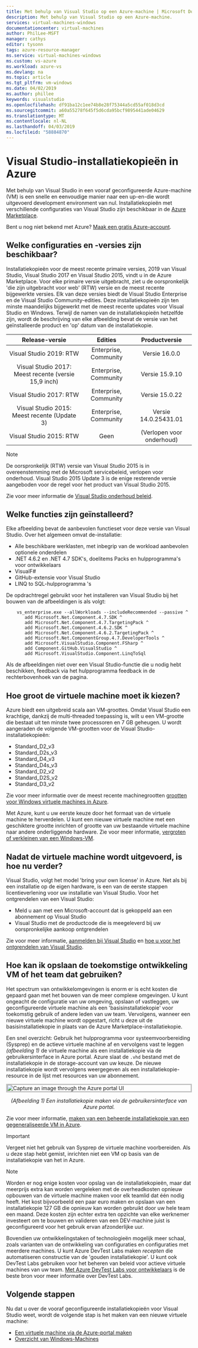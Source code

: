 ```yaml
---
title: Met behulp van Visual Studio op een Azure-machine | Microsoft Docs
description: Met behulp van Visual Studio op een Azure-machine.
services: virtual-machines-windows
documentationcenter: virtual-machines
author: PhilLee-MSFT
manager: cathys
editor: tysonn
tags: azure-resource-manager
ms.service: virtual-machines-windows
ms.custom: vs-azure
ms.workload: azure-vs
ms.devlang: na
ms.topic: article
ms.tgt_pltfrm: vm-windows
ms.date: 04/02/2019
ms.author: phillee
keywords: visualstudio
ms.openlocfilehash: df91ba12c1ee74b8e28f75344a5cd55af018d3cd
ms.sourcegitcommit: a60a55278f645f5d6cda95bcf9895441ade04629
ms.translationtype: MT
ms.contentlocale: nl-NL
ms.lasthandoff: 04/03/2019
ms.locfileid: "58884870"
---
```

# <a name="visual-studio-images-on-azure"></a>Visual Studio-installatiekopieën in Azure
Met behulp van Visual Studio in een vooraf geconfigureerde Azure-machine (VM) is een snelle en eenvoudige manier naar een up-en-die wordt uitgevoerd development environment van nul. Installatiekopieën met verschillende configuraties van Visual Studio zijn beschikbaar in de [Azure Marketplace](https://azuremarketplace.microsoft.com/en-us/marketplace/apps?search=visual%20studio&page=1).

Bent u nog niet bekend met Azure? [Maak een gratis Azure-account](https://azure.microsoft.com/free).

## <a name="what-configurations-and-versions-are-available"></a>Welke configuraties en -versies zijn beschikbaar?
Installatiekopieën voor de meest recente primaire versies, 2019 van Visual Studio, Visual Studio 2017 en Visual Studio 2015, vindt u in de Azure Marketplace.  Voor elke primaire versie uitgebracht, ziet u de oorspronkelijk 'die zijn uitgebracht voor web' (RTW) versie en de meest recente bijgewerkte versies.  Elk van deze versies biedt de Visual Studio Enterprise en de Visual Studio Community-edities.  Deze installatiekopieën zijn ten minste maandelijks bijgewerkt met de meest recente updates voor Visual Studio en Windows.  Terwijl de namen van de installatiekopieën hetzelfde zijn, wordt de beschrijving van elke afbeelding bevat de versie van het geïnstalleerde product en 'op' datum van de installatiekopie.

| Release-versie                                              | Edities                     |     Productversie      |
|:------------------------------------------------------------:|:----------------------------:|:------------------------:|
|     Visual Studio 2019: RTW                                  |    Enterprise, Community     |      Versie 16.0.0      |
| Visual Studio 2017: Meest recente (versie 15,9 inch)                    |    Enterprise, Community     |      Versie 15.9.10     |
|         Visual Studio 2017: RTW                              |    Enterprise, Community     |      Versie 15.0.22     |
|   Visual Studio 2015: Meest recente (Update 3)                      |    Enterprise, Community     |  Versie 14.0.25431.01   |
|         Visual Studio 2015: RTW                              |             Geen             | (Verlopen voor onderhoud)  |

> [!NOTE]
> De oorspronkelijk (RTW) versie van Visual Studio 2015 is in overeenstemming met de Microsoft servicebeleid, verlopen voor onderhoud. Visual Studio 2015 Update 3 is de enige resterende versie aangeboden voor de regel voor het product van Visual Studio 2015.

Zie voor meer informatie de [Visual Studio onderhoud beleid](https://www.visualstudio.com/productinfo/vs-servicing-vs).

## <a name="what-features-are-installed"></a>Welke functies zijn geïnstalleerd?
Elke afbeelding bevat de aanbevolen functieset voor deze versie van Visual Studio. Over het algemeen omvat de-installatie:

* Alle beschikbare werklasten, met inbegrip van de workload aanbevolen optionele onderdelen
* .NET 4.6.2 en .NET 4.7 SDK's, doelitems Packs en hulpprogramma's voor ontwikkelaars
* VisualF#
* GitHub-extensie voor Visual Studio
* LINQ to SQL-hulpprogramma 's

De opdrachtregel gebruikt voor het installeren van Visual Studio bij het bouwen van de afbeeldingen is als volgt:

```
    vs_enterprise.exe --allWorkloads --includeRecommended --passive ^
       add Microsoft.Net.Component.4.7.SDK ^
       add Microsoft.Net.Component.4.7.TargetingPack ^ 
       add Microsoft.Net.Component.4.6.2.SDK ^
       add Microsoft.Net.Component.4.6.2.TargetingPack ^
       add Microsoft.Net.ComponentGroup.4.7.DeveloperTools ^
       add Microsoft.VisualStudio.Component.FSharp ^
       add Component.GitHub.VisualStudio ^
       add Microsoft.VisualStudio.Component.LinqToSql
```

Als de afbeeldingen niet over een Visual Studio-functie die u nodig hebt beschikken, feedback via het hulpprogramma feedback in de rechterbovenhoek van de pagina.

## <a name="what-size-vm-should-i-choose"></a>Hoe groot de virtuele machine moet ik kiezen?
Azure biedt een uitgebreid scala aan VM-groottes. Omdat Visual Studio een krachtige, dankzij de multi-threaded toepassing is, wilt u een VM-grootte die bestaat uit ten minste twee processoren en 7 GB geheugen. U wordt aangeraden de volgende VM-grootten voor de Visual Studio-installatiekopieën:

   * Standard_D2_v3
   * Standard_D2s_v3
   * Standard_D4_v3
   * Standard_D4s_v3
   * Standard_D2_v2
   * Standard_D2S_v2
   * Standard_D3_v2
    
Zie voor meer informatie over de meest recente machinegrootten [grootten voor Windows virtuele machines in Azure](/azure/virtual-machines/windows/sizes).

Met Azure, kunt u uw eerste keuze door het formaat van de virtuele machine te herverdelen. U kunt een nieuwe virtuele machine met een geschiktere grootte inrichten of grootte van uw bestaande virtuele machine naar andere onderliggende hardware. Zie voor meer informatie, [vergroten of verkleinen van een Windows-VM](/azure/virtual-machines/windows/resize-vm).

## <a name="after-the-vm-is-running-whats-next"></a>Nadat de virtuele machine wordt uitgevoerd, is hoe nu verder?
Visual Studio, volgt het model 'bring your own license' in Azure. Net als bij een installatie op de eigen hardware, is een van de eerste stappen licentieverlening voor uw installatie van Visual Studio. Voor het ontgrendelen van een Visual Studio:
- Meld u aan met een Microsoft-account dat is gekoppeld aan een abonnement op Visual Studio 
- Visual Studio met de productcode die is meegeleverd bij uw oorspronkelijke aankoop ontgrendelen

Zie voor meer informatie, [aanmelden bij Visual Studio](/visualstudio/ide/signing-in-to-visual-studio) en [hoe u voor het ontgrendelen van Visual Studio](/visualstudio/ide/how-to-unlock-visual-studio).

## <a name="how-do-i-save-the-development-vm-for-future-or-team-use"></a>Hoe kan ik opslaan de toekomstige ontwikkeling VM of het team dat gebruiken?

Het spectrum van ontwikkelomgevingen is enorm er is echt kosten die gepaard gaan met het bouwen van de meer complexe omgevingen. U kunt ongeacht de configuratie van uw omgeving, opslaan of vastleggen, uw geconfigureerde virtuele machine als een 'basisinstallatiekopie' voor toekomstig gebruik of andere leden van uw team. Vervolgens, wanneer een nieuwe virtuele machine wordt opgestart, richt u deze uit de basisinstallatiekopie in plaats van de Azure Marketplace-installatiekopie.

Een snel overzicht: Gebruik het hulpprogramma voor systeemvoorbereiding (Sysprep) en de actieve virtuele machine af en vervolgens vast te leggen *(afbeelding 1)* de virtuele machine als een installatiekopie via de gebruikersinterface in Azure portal. Azure slaat de `.vhd` bestand met de installatiekopie in de storage-account van uw keuze. De nieuwe installatiekopie wordt vervolgens weergegeven als een installatiekopie-resource in de lijst met resources van uw abonnement.

<img src="media/using-visual-studio-vm/capture-vm.png" alt="Capture an image through the Azure portal UI" style="border:3px solid Silver; display: block; margin: auto;"><center>*(Afbeelding 1) Een installatiekopie maken via de gebruikersinterface van Azure portal.*</center>

Zie voor meer informatie, [maken van een beheerde installatiekopie van een gegeneraliseerde VM in Azure](/azure/virtual-machines/windows/capture-image-resource).

> [!IMPORTANT]
> Vergeet niet het gebruik van Sysprep de virtuele machine voorbereiden. Als u deze stap hebt gemist, inrichten niet een VM op basis van de installatiekopie van het in Azure.

> [!NOTE]
> Worden er nog enige kosten voor opslag van de installatiekopieën, maar dat meerprijs extra kan worden vergeleken met de overheadkosten opnieuw opbouwen van de virtuele machine maken voor elk teamlid dat één nodig heeft. Het kost bijvoorbeeld een paar euro maken en opslaan van een installatiekopie 127 GB die opnieuw kan worden gebruikt door uw hele team een maand. Deze kosten zijn echter extra ten opzichte van elke werknemer investeert om te bouwen en valideren van een DEV-machine juist is geconfigureerd voor het gebruik ervan afzonderlijke uur.

Bovendien uw ontwikkelingstaken of technologieën mogelijk meer schaal, zoals varianten van de ontwikkeling van configuraties en configuraties met meerdere machines. U kunt Azure DevTest Labs maken _recepten_ die automatiseren constructie van de 'gouden installatiekopie'. U kunt ook DevTest Labs gebruiken voor het beheren van beleid voor actieve virtuele machines van uw team. [Met Azure DevTest Labs voor ontwikkelaars](/azure/devtest-lab/devtest-lab-developer-lab) is de beste bron voor meer informatie over DevTest Labs.

## <a name="next-steps"></a>Volgende stappen
Nu dat u over de vooraf geconfigureerde installatiekopieën voor Visual Studio weet, wordt de volgende stap is het maken van een nieuwe virtuele machine:

* [Een virtuele machine via de Azure-portal maken](quick-create-portal.md)
* [Overzicht van Windows-Machines](overview.md)
